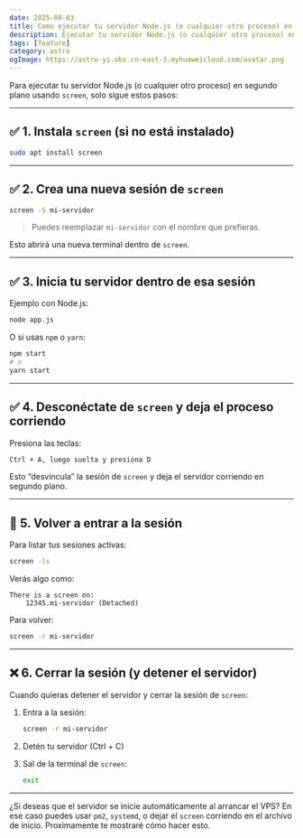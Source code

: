 ```yaml
---
date: 2025-08-03
title: Como ejecutar tu servidor Node.js (o cualquier otro proceso) en segundo plano usando `screen` en un VPS
description: Ejecutar tu servidor Node.js (o cualquier otro proceso) en segundo plano usando `screen` en un VPS
tags: [feature]
category: astro
ogImage: https://astro-yi.obs.cn-east-3.myhuaweicloud.com/avatar.png
---
```


Para ejecutar tu servidor Node.js (o cualquier otro proceso) en segundo plano usando `screen`, solo sigue estos pasos:

---

## ✅ 1. **Instala `screen` (si no está instalado)**

```bash
sudo apt install screen
```

---

## ✅ 2. **Crea una nueva sesión de `screen`**

```bash
screen -S mi-servidor
```

> Puedes reemplazar `mi-servidor` con el nombre que prefieras.

Esto abrirá una nueva terminal dentro de `screen`.

---

## ✅ 3. **Inicia tu servidor dentro de esa sesión**

Ejemplo con Node.js:

```bash
node app.js
```

O si usas `npm` o `yarn`:

```bash
npm start
# o
yarn start
```

---

## ✅ 4. **Desconéctate de `screen` y deja el proceso corriendo**

Presiona las teclas:

```bash
Ctrl + A, luego suelta y presiona D
```

Esto “desvincula” la sesión de `screen` y deja el servidor corriendo en segundo plano.

---

## 🔄 5. **Volver a entrar a la sesión**

Para listar tus sesiones activas:

```bash
screen -ls
```

Verás algo como:

```
There is a screen on:
    12345.mi-servidor (Detached)
```

Para volver:

```bash
screen -r mi-servidor
```

---

## ❌ 6. **Cerrar la sesión (y detener el servidor)**

Cuando quieras detener el servidor y cerrar la sesión de `screen`:

1. Entra a la sesión:

   ```bash
   screen -r mi-servidor
   ```

2. Detén tu servidor (Ctrl + C)

3. Sal de la terminal de `screen`:

   ```bash
   exit
   ```

---

¿Si deseas que el servidor se inicie automáticamente al arrancar el VPS? En ese caso puedes usar `pm2`, `systemd`, o dejar el `screen` corriendo en el archivo de inicio. Proximamente te mostraré cómo hacer esto.
